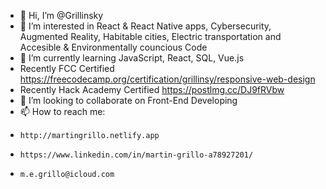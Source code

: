 - 👋 Hi, I’m @Grillinsky
- 👀 I’m interested in React & React Native apps, Cybersecurity, Augmented Reality, Habitable cities, Electric transportation and Accesible & Environmentally councious Code
- 🌱 I’m currently learning JavaScript, React, SQL, Vue.js
- Recently FCC Certified https://freecodecamp.org/certification/grillinsy/responsive-web-design 
- Recently Hack Academy Certified https://postlmg.cc/DJ9fRVbw
- 💞️ I’m looking to collaborate on Front-End Developing
- 📫 How to reach me: 
-     http://martingrillo.netlify.app
-     https://www.linkedin.com/in/martin-grillo-a78927201/
-     m.e.grillo@icloud.com
<!---
Grillinsky/Grillinsky is a ✨ special ✨ repository because its `README.md` (this file) appears on your GitHub profile.
You can click the Preview link to take a look at your changes.
--->
